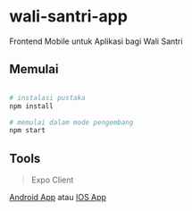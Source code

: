 # wali-santri-app

Frontend Mobile untuk Aplikasi bagi Wali Santri

## Memulai
```bash

# instalasi pustaka
npm install

# memulai dalam mode pengembang
npm start

```

## Tools
> Expo Client

[Android App](https://play.google.com/store/apps/details?id=host.exp.exponent&referrer=www)
atau
[IOS App](https://itunes.apple.com/app/apple-store/id982107779)
